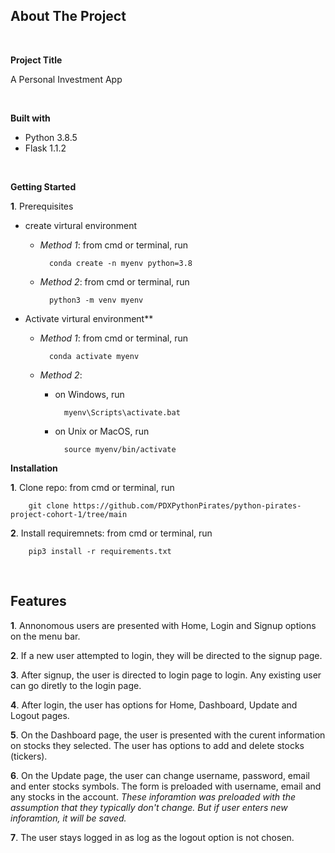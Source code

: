 ## **About The Project** 
<br>

**Project Title**

A Personal Investment App 

<br>

**Built with**
- Python 3.8.5
- Flask 1.1.2

<br>

**Getting Started**

**1**. Prerequisites

- create virtural environment
	 
	- _Method 1_:  from cmd or terminal, run

			conda create -n myenv python=3.8    
		
	- _Method 2_: from cmd or terminal, run

			python3 -m venv myenv

- Activate virtural environment**

	- _Method 1_: from cmd or terminal, run 

			conda activate myenv

	- _Method 2_: 

		- on Windows, run

				myenv\Scripts\activate.bat

		- on Unix or MacOS, run 

				source myenv/bin/activate	

**Installation**

**1**. Clone repo: from cmd or terminal, run

		git clone https://github.com/PDXPythonPirates/python-pirates-project-cohort-1/tree/main

**2**. Install requiremnets: from cmd or terminal, run  

		pip3 install -r requirements.txt

<br>

## **Features**

**1**. Annonomous users are presented with Home, Login and Signup options on the menu bar.

**2**. If a new user attempted to login, they will be directed to the signup page.

**3**. After signup, the user is directed to login page to login.  Any existing user can go diretly to the login page.

**4**. After login, the user has options for Home, Dashboard, Update and Logout pages.

**5**. On the Dashboard page, the user is presented with the curent information on stocks they selected.  The user has options to add and delete stocks (tickers).

**6**. On the Update page, the user can change username, password, email and enter stocks symbols.   The form is preloaded with username, email and any stocks in the account.  *These inforamtion was preloaded with the assumption that they typically don't change.  But if user enters new inforamtion, it will be saved.*

**7**. The user stays logged in as log as the logout option is not chosen.   
